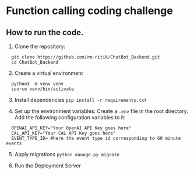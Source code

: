 # Function calling coding challenge

## How to run the code.
1. Clone the repository:
```
  git clone https://github.com/rm-ritik/ChatBot_Backend.git
  cd ChatBot_Backend
```
2. Create a virtual environment
```
  python3 -m venv venv
  source venv/bin/activate
```

3. Install dependencies
``` pip install -r requirements.txt ```

4. Set up the environment variables:
  Create a ```.env``` file in the root directory.
  Add the following configuration variables to it:
  ```
    OPENAI_API_KEY="Your OpenAI API Key goes here"
    CAL_API_KEY="Your CAL API Key goes here"
    EVENT_TYPE_ID= #here the event type id corresponding to 60 minute events
  ```

5. Apply migrations
  ```python manage.py migrate```

6. Run the Deployment Server
  ```python manage.py runserver
